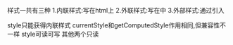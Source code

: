样式一共有三种
1.内联样式:写在html上
2.外联样式:写在<style></style>中
3.外部样式:通过<link>引入

style只能获得内联样式
currentStyle和getComputedStyle作用相同,但兼容性不一样
style可读可写
其他两个只读
